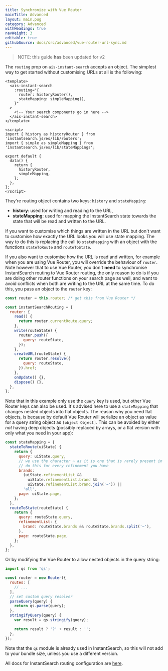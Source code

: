 ```yaml
---
title: Synchronize with Vue Router
mainTitle: Advanced
layout: main.pug
category: Advanced
withHeadings: true
navWeight: 3
editable: true
githubSource: docs/src/advanced/vue-router-url-sync.md
---
```


> NOTE: this guide **has** been updated for v2



The `routing` prop on `ais-instant-search` accepts an object. The simplest way to get started without customising URLs at all is the following:

```vue
<template>
  <ais-instant-search
    :routing="{
      router: historyRouter(),
      stateMapping: simpleMapping(),
    }"
  >
    <!-- Your search components go in here -->
  </ais-instant-search>
</template>

<script>
import { history as historyRouter } from 'instantsearch.js/es/lib/routers';
import { simple as simpleMapping } from 'instantsearch.js/es/lib/stateMappings';

export default {
  data() {
    return {
      historyRouter,
      simpleMapping,
    };
  },
};
</script>
```

They're routing object contains two keys: `history` and `stateMapping`:

- **history**: used for writing and reading to the URL,
- **stateMapping**: used for mapping the InstantSearch state towards the state that will be read and written to the URL.

If you want to customise which things are written in the URL but don't want to customise how exactly the URL looks you will use state mapping. The way to do this is replacing the call to `stateMapping` with an object with the functions `stateToRoute` and `routeToState`.

If you also want to customise how the URL is read and written, for example when you are using Vue Router, you will override the behaviour of `router`. Note however that to use Vue Router, you don't **need** to synchronise InstantSearch routing to Vue Router routing, the only reason to do is if you are doing other router functions on your search page as well, and want to avoid conflicts when both are writing to the URL at the same time. To do this, you pass an object to the `router` key:

```js
const router = this.router; /* get this from Vue Router */

const instantSearchRouting = {
  router: {
    read() {
      return router.currentRoute.query;
    },
    write(routeState) {
      router.push({
        query: routeState,
      });
    },
    createURL(routeState) {
      return router.resolve({
        query: routeState,
      }).href;
    },
    onUpdate() {},
    dispose() {},
  },
};
```

Note that in this example only use the `query` key is used, but other Vue Router keys can also be used. It's advised here to use a `stateMapping` that changes nested objects into flat objects. The reason why you need flat objects, is because by default Vue Router will serialize an object as value for a query string object as `[object Object]`. This can be avoided by either _not_ having deep objects (possibly replaced by arrays, or a flat version with only what you need in your app):

```js
const stateMapping = {
  stateToRoute(uiState) {
    return {
      query: uiState.query,
      // we use the character ~ as it is one that is rarely present in data and renders well in urls
      // do this for every refinement you have
      brands:
        (uiState.refinementList &&
          uiState.refinementList.brand &&
          uiState.refinementList.brand.join('~')) ||
        'all',
      page: uiState.page,
    };
  },
  routeToState(routeState) {
    return {
      query: routeState.query,
      refinementList: {
        brand: routeState.brands && routeState.brands.split('~'),
      },
      page: routeState.page,
    };
  },
};
```

Or by modifying the Vue Router to allow nested objects in the query string:

```js
import qs from 'qs';

const router = new Router({
  routes: [
    // ...
  ],
  // set custom query resolver
  parseQuery(query) {
    return qs.parse(query);
  },
  stringifyQuery(query) {
    var result = qs.stringify(query);

    return result ? '?' + result : '';
  },
});
```

Note that the `qs` module is already used in InstantSearch, so this will not add to your bundle size, unless you use a different version.

All docs for InstantSearch routing configuration are [here](https://community.algolia.com/instantsearch.js/v2/guides/routing.html).
